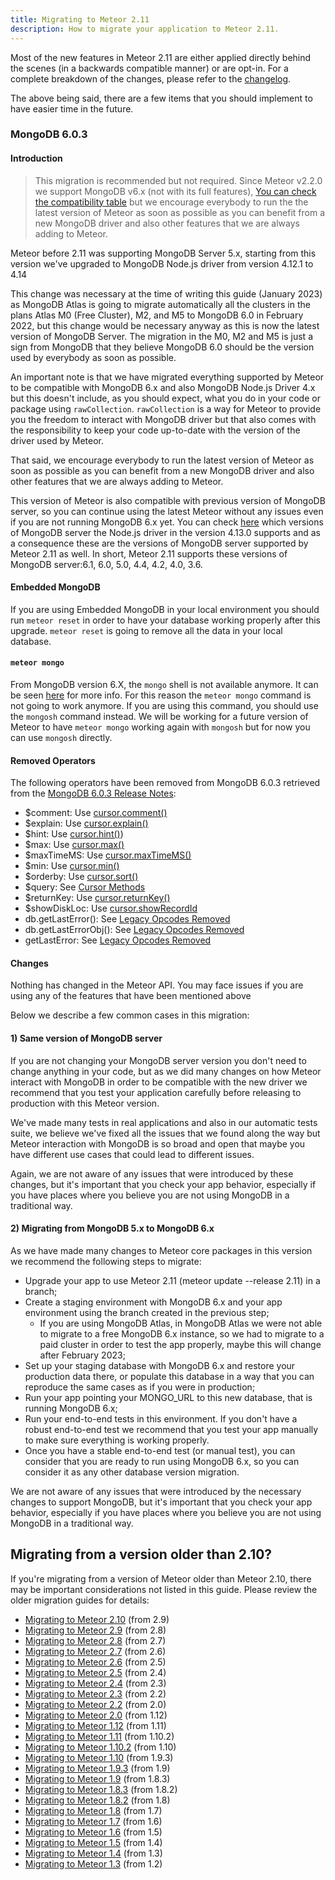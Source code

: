 ```yaml
---
title: Migrating to Meteor 2.11
description: How to migrate your application to Meteor 2.11.
---
```


Most of the new features in Meteor 2.11 are either applied directly behind the scenes (in a backwards compatible manner)
or are opt-in. For a complete breakdown of the changes, please refer to
the [changelog](http://docs.meteor.com/changelog.html).

The above being said, there are a few items that you should implement to have easier time in the future.

<h3 id="mongo-5">MongoDB 6.0.3</h3>

#### Introduction

> This migration is recommended but not required. Since Meteor v2.2.0 we support
> MongoDB v6.x (not with its full
> features), [You can check the compatibility table](https://www.mongodb.com/docs/drivers/node/current/compatibility/)
> but we encourage everybody to run the
> the latest version of Meteor as soon as possible as you can benefit from a new
> MongoDB driver and also other features that we are always adding to Meteor.



Meteor before 2.11 was supporting MongoDB Server 5.x, starting from this version we've upgraded to MongoDB Node.js
driver from version 4.12.1 to 4.14

This change was necessary at the time of writing this guide (January 2023) as MongoDB Atlas is going to migrate
automatically all the clusters in the plans Atlas M0 (Free Cluster), M2, and M5 to MongoDB 6.0 in February 2022, but
this change would be necessary anyway as this is now the latest version of MongoDB Server. The migration in the M0, M2
and M5 is just a sign from MongoDB that they believe MongoDB 6.0 should be the version used by everybody as soon as
possible.

An important note is that we have migrated everything supported by Meteor to be compatible with MongoDB 6.x and also
MongoDB Node.js Driver 4.x but this doesn't include, as you should expect, what you do in your code or package
using `rawCollection`. `rawCollection` is a way for Meteor to provide you the freedom to interact with MongoDB driver
but that also comes with the responsibility to keep your code up-to-date with the version of the driver used by Meteor.

That said, we encourage everybody to run the latest version of Meteor as soon as possible as you can benefit from a new
MongoDB driver and also other features that we are always adding to Meteor.

This version of Meteor is also compatible with previous version of MongoDB server, so you can continue using the latest
Meteor without any issues even if you are not running MongoDB 6.x yet. You can
check [here](https://docs.mongodb.com/drivers/node/current/compatibility/) which versions of MongoDB server the Node.js
driver in the version 4.13.0 supports and as a consequence these are the versions of MongoDB server supported by Meteor
2.11 as well. In short, Meteor 2.11 supports these versions of MongoDB server:6.1, 6.0, 5.0, 4.4, 4.2, 4.0, 3.6.

#### Embedded MongoDB

If you are using Embedded MongoDB in your local environment you should run `meteor reset` in order to have your database
working properly after this upgrade. `meteor reset` is going to remove all the data in your local database.

#### ```meteor mongo```

From MongoDB version 6.X, the `mongo` shell is not available anymore. It can be
seen [here](https://www.mongodb.com/docs/manual/release-notes/6.0-compatibility/#legacy-mongo-shell-removed) for more
info.
For this reason the `meteor mongo` command is not going to work anymore. If you are using this command, you should use
the `mongosh` command instead.
We will be working for a future version of Meteor to have `meteor mongo` working again with `mongosh` but for now you
can use `mongosh` directly.

#### Removed Operators

The following operators have been removed from MongoDB 6.0.3 retrieved from
the [MongoDB 6.0.3 Release Notes](https://www.mongodb.com/docs/manual/release-notes/6.0-compatibility/#removed-operators):

- $comment:
  Use [cursor.comment()](https://www.mongodb.com/docs/manual/reference/method/cursor.comment/#mongodb-method-cursor.comment)
- $explain:
  Use [cursor.explain()](https://www.mongodb.com/docs/manual/reference/method/cursor.explain/#mongodb-method-cursor.explain)
- $hint:
  Use [cursor.hint()](https://www.mongodb.com/docs/manual/reference/method/cursor.hint/#mongodb-method-cursor.hint))
- $max: Use [cursor.max()](https://www.mongodb.com/docs/manual/reference/method/cursor.max/#mongodb-method-cursor.max)
- $maxTimeMS:
  Use [cursor.maxTimeMS()](https://www.mongodb.com/docs/manual/reference/method/cursor.maxTimeMS/#mongodb-method-cursor.maxTimeMS)
- $min: Use [cursor.min()](https://www.mongodb.com/docs/manual/reference/method/cursor.min/#mongodb-method-cursor.min)
- $orderby:
  Use [cursor.sort()](https://www.mongodb.com/docs/manual/reference/method/cursor.sort/#mongodb-method-cursor.sort)
- $query:
  See [Cursor Methods](https://www.mongodb.com/docs/manual/reference/method/js-cursor/#std-label-doc-cursor-methods)
- $returnKey:
  Use [cursor.returnKey()](https://www.mongodb.com/docs/manual/reference/method/cursor.returnKey/#mongodb-method-cursor.returnKey)
- $showDiskLoc: Use
  [cursor.showRecordId](https://www.mongodb.com/docs/manual/reference/method/cursor.returnKey/#mongodb-method-cursor.showRecordId)
- db.getLastError():
  See [Legacy Opcodes Removed](https://www.mongodb.com/docs/manual/release-notes/6.0-compatibility/#std-label-legacy-op-codes-removed)
- db.getLastErrorObj():
  See [Legacy Opcodes Removed](https://www.mongodb.com/docs/manual/release-notes/6.0-compatibility/#std-label-legacy-op-codes-removed)
- getLastError:
  See [Legacy Opcodes Removed](https://www.mongodb.com/docs/manual/release-notes/6.0-compatibility/#std-label-legacy-op-codes-removed)

#### Changes

Nothing has changed in the Meteor API. You may face issues if you are using any
of the features that have been mentioned above

Below we describe a few common cases in this migration:

#### 1) Same version of MongoDB server

If you are not changing your MongoDB server version you don't need to change anything in your code, but as we did many
changes on how Meteor interact with MongoDB in order to be compatible with the new driver we recommend that you test
your application carefully before releasing to production with this Meteor version.

We've made many tests in real applications and also in our automatic tests suite, we believe we've fixed all the issues
that we found along the way but Meteor interaction with MongoDB is so broad and open that maybe you have different use
cases that could lead to different issues.

Again, we are not aware of any issues that were introduced by these changes, but it's important that you check your app
behavior, especially if you have places where you believe you are not using MongoDB in a traditional way.

#### 2) Migrating from MongoDB 5.x to MongoDB 6.x

As we have made many changes to Meteor core packages in this version we recommend the following steps to migrate:

- Upgrade your app to use Meteor 2.11 (meteor update --release 2.11) in a branch;
- Create a staging environment with MongoDB 6.x and your app environment using the branch created in the previous step;
    - If you are using MongoDB Atlas, in MongoDB Atlas we were not able to migrate to a free MongoDB 6.x instance, so we
      had to migrate to a paid cluster in order to test the app properly, maybe this will change after February 2023;
- Set up your staging database with MongoDB 6.x and restore your production data there, or populate this database in a
  way that you can reproduce the same cases as if you were in production;
- Run your app pointing your MONGO_URL to this new database, that is running MongoDB 6.x;
- Run your end-to-end tests in this environment. If you don't have a robust end-to-end test we recommend that you test
  your app manually to make sure everything is working properly.
- Once you have a stable end-to-end test (or manual test), you can consider that you are ready to run using MongoDB 6.x,
  so you can consider it as any other database version migration.

We are not aware of any issues that were introduced by the necessary changes to support MongoDB, but it's important that
you check your app behavior, especially if you have places where you believe you are not using MongoDB in a traditional
way.

<h2 id="older-versions">Migrating from a version older than 2.10?</h2>

If you're migrating from a version of Meteor older than Meteor 2.10, there may be important considerations not listed in
this guide. Please review the older migration guides for details:

* [Migrating to Meteor 2.10](2.10-migration.html) (from 2.9)
* [Migrating to Meteor 2.9](2.9-migration.html) (from 2.8)
* [Migrating to Meteor 2.8](2.8-migration.html) (from 2.7)
* [Migrating to Meteor 2.7](2.7-migration.html) (from 2.6)
* [Migrating to Meteor 2.6](2.6-migration.html) (from 2.5)
* [Migrating to Meteor 2.5](2.5-migration.html) (from 2.4)
* [Migrating to Meteor 2.4](2.4-migration.html) (from 2.3)
* [Migrating to Meteor 2.3](2.3-migration.html) (from 2.2)
* [Migrating to Meteor 2.2](2.2-migration.html) (from 2.0)
* [Migrating to Meteor 2.0](2.0-migration.html) (from 1.12)
* [Migrating to Meteor 1.12](1.12-migration.html) (from 1.11)
* [Migrating to Meteor 1.11](1.11-migration.html) (from 1.10.2)
* [Migrating to Meteor 1.10.2](1.10.2-migration.html) (from 1.10)
* [Migrating to Meteor 1.10](1.10-migration.html) (from 1.9.3)
* [Migrating to Meteor 1.9.3](1.9.3-migration.html) (from 1.9)
* [Migrating to Meteor 1.9](1.9-migration.html) (from 1.8.3)
* [Migrating to Meteor 1.8.3](1.8.3-migration.html) (from 1.8.2)
* [Migrating to Meteor 1.8.2](1.8.2-migration.html) (from 1.8)
* [Migrating to Meteor 1.8](1.8-migration.html) (from 1.7)
* [Migrating to Meteor 1.7](1.7-migration.html) (from 1.6)
* [Migrating to Meteor 1.6](1.6-migration.html) (from 1.5)
* [Migrating to Meteor 1.5](1.5-migration.html) (from 1.4)
* [Migrating to Meteor 1.4](1.4-migration.html) (from 1.3)
* [Migrating to Meteor 1.3](1.3-migration.html) (from 1.2)
